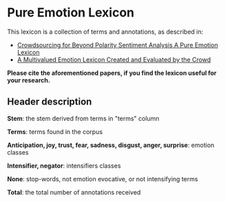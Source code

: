 # Pure Emotion Lexicon

This lexicon is a collection of terms and annotations, as described in:
- [Crowdsourcing for Beyond Polarity Sentiment Analysis A Pure Emotion Lexicon](https://arxiv.org/abs/1710.04203)
- [A Multivalued Emotion Lexicon Created and Evaluated by the Crowd](https://ieeexplore.ieee.org/document/8554956)

**Please cite the aforementioned papers, if you find the lexicon useful for your research.**

## **Header description**

**Stem**: the stem derived from terms in "terms" column

**Terms**: terms found in the corpus

**Anticipation, joy, trust, fear, sadness, disgust, anger, surprise**: emotion classes

**Intensifier, negator**: intensifiers classes

**None**: stop-words, not emotion evocative, or not intensifying terms

**Total**: the total number of annotations received

